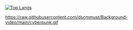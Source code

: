[![Top Langs](https://github-readme-stats.vercel.app/api/top-langs/?username=kourounisgiorgos&layout=compact)](https://github.com/anuraghazra/github-readme-stats)


https://raw.githubusercontent.com/dscmmust/Background-video/main/cyberpunk.gif
